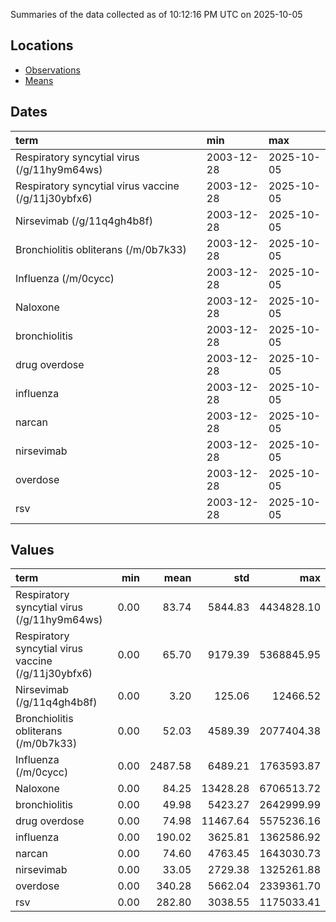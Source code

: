 Summaries of the data collected as of 10:12:16 PM UTC on 2025-10-05

## Locations

* [Observations](https://github.com/DISSC-yale/gtrends_collection/blob/main/summaries/observations.csv)
* [Means](https://github.com/DISSC-yale/gtrends_collection/blob/main/summaries/means.csv)

## Dates

| term                                                | min        | max        |
|:----------------------------------------------------|:-----------|:-----------|
| Respiratory syncytial virus (/g/11hy9m64ws)         | 2003-12-28 | 2025-10-05 |
| Respiratory syncytial virus vaccine (/g/11j30ybfx6) | 2003-12-28 | 2025-10-05 |
| Nirsevimab (/g/11q4gh4b8f)                          | 2003-12-28 | 2025-10-05 |
| Bronchiolitis obliterans (/m/0b7k33)                | 2003-12-28 | 2025-10-05 |
| Influenza (/m/0cycc)                                | 2003-12-28 | 2025-10-05 |
| Naloxone                                            | 2003-12-28 | 2025-10-05 |
| bronchiolitis                                       | 2003-12-28 | 2025-10-05 |
| drug overdose                                       | 2003-12-28 | 2025-10-05 |
| influenza                                           | 2003-12-28 | 2025-10-05 |
| narcan                                              | 2003-12-28 | 2025-10-05 |
| nirsevimab                                          | 2003-12-28 | 2025-10-05 |
| overdose                                            | 2003-12-28 | 2025-10-05 |
| rsv                                                 | 2003-12-28 | 2025-10-05 |

## Values

| term                                                |   min |    mean |      std |        max |
|:----------------------------------------------------|------:|--------:|---------:|-----------:|
| Respiratory syncytial virus (/g/11hy9m64ws)         |  0.00 |   83.74 |  5844.83 | 4434828.10 |
| Respiratory syncytial virus vaccine (/g/11j30ybfx6) |  0.00 |   65.70 |  9179.39 | 5368845.95 |
| Nirsevimab (/g/11q4gh4b8f)                          |  0.00 |    3.20 |   125.06 |   12466.52 |
| Bronchiolitis obliterans (/m/0b7k33)                |  0.00 |   52.03 |  4589.39 | 2077404.38 |
| Influenza (/m/0cycc)                                |  0.00 | 2487.58 |  6489.21 | 1763593.87 |
| Naloxone                                            |  0.00 |   84.25 | 13428.28 | 6706513.72 |
| bronchiolitis                                       |  0.00 |   49.98 |  5423.27 | 2642999.99 |
| drug overdose                                       |  0.00 |   74.98 | 11467.64 | 5575236.16 |
| influenza                                           |  0.00 |  190.02 |  3625.81 | 1362586.92 |
| narcan                                              |  0.00 |   74.60 |  4763.45 | 1643030.73 |
| nirsevimab                                          |  0.00 |   33.05 |  2729.38 | 1325261.88 |
| overdose                                            |  0.00 |  340.28 |  5662.04 | 2339361.70 |
| rsv                                                 |  0.00 |  282.80 |  3038.55 | 1175033.41 |
